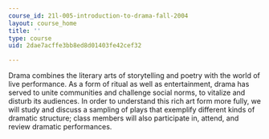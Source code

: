 ```yaml
---
course_id: 21l-005-introduction-to-drama-fall-2004
layout: course_home
title: ''
type: course
uid: 2dae7acffe3bb8ed8d01403fe42cef32

---
```

Drama combines the literary arts of storytelling and poetry with the world of live performance. As a form of ritual as well as entertainment, drama has served to unite communities and challenge social norms, to vitalize and disturb its audiences. In order to understand this rich art form more fully, we will study and discuss a sampling of plays that exemplify different kinds of dramatic structure; class members will also participate in, attend, and review dramatic performances.
